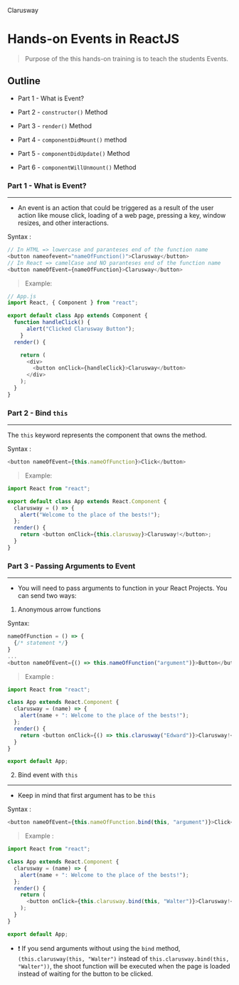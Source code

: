 <p >Clarusway<img align="right"
  src="https://secure.meetupstatic.com/photos/event/3/1/b/9/600_488352729.jpeg"  width="15px"></p>

# Hands-on Events in ReactJS

> Purpose of the this hands-on training is to teach the students Events.

## Outline

- Part 1 - What is Event?

- Part 2 - `constructor()` Method

- Part 3 - `render()` Method

- Part 4 - `componentDidMount()` method

- Part 5 - `componentDidUpdate()` Method

- Part 6 - `componentWillUnmount()` Method

### Part 1 - What is Event?

---

- An event is an action that could be triggered as a result of the user action like mouse click, loading of a web page, pressing a key, window resizes, and other interactions.

Syntax :

```js
// In HTML => lowercase and paranteses end of the function name
<button nameofevent="nameOfFunction()">Clarusway</button>
// In React => camelCase and NO paranteses end of the function name
<button nameOfEvent={nameOfFunction}>Clarusway</button>
```

> Example:

```js
// App.js
import React, { Component } from "react";

export default class App extends Component {
  function handleClick() {
      alert("Clicked Clarusway Button");
    }
  render() {

    return (
      <div>
        <button onClick={handleClick}>Clarusway</button>
      </div>
    );
  }
}
```

### Part 2 - Bind `this`

---

The `this` keyword represents the component that owns the method.

Syntax :

```js
<button nameOfEvent={this.nameOfFunction}>Click</button>
```

> Example:

```js
import React from "react";

export default class App extends React.Component {
  clarusway = () => {
    alert("Welcome to the place of the bests!");
  };
  render() {
    return <button onClick={this.clarusway}>Clarusway!</button>;
  }
}
```

### Part 3 - Passing Arguments to Event

---

- You will need to pass arguments to function in your React Projects. You can send two ways:

1. Anonymous arrow functions

Syntax:

```js
nameOfFunction = () => {
  {/* statement */}
}
...
<button nameOfEvent={() => this.nameOfFunction("argument")}>Button</button>
```

> Example :

```js
import React from "react";

class App extends React.Component {
  clarusway = (name) => {
    alert(name + ": Welcome to the place of the bests!");
  };
  render() {
    return <button onClick={() => this.clarusway("Edward")}>Clarusway!</button>;
  }
}

export default App;
```

2. Bind event with `this`

---

- Keep in mind that first argument has to be `this`

Syntax :

```js
<button nameOfEvent={this.nameOfFunction.bind(this, "argument")}>Click</button>
```

> Example :

```js
import React from "react";

class App extends React.Component {
  clarusway = (name) => {
    alert(name + ": Welcome to the place of the bests!");
  };
  render() {
    return (
      <button onClick={this.clarusway.bind(this, "Walter")}>Clarusway!</button>
    );
  }
}

export default App;
```

- &#10071; If you send arguments without using the `bind` method, `(this.clarusway(this, "Walter")` instead of `this.clarusway.bind(this, "Walter"))`, the shoot function will be executed when the page is loaded instead of waiting for the button to be clicked.
